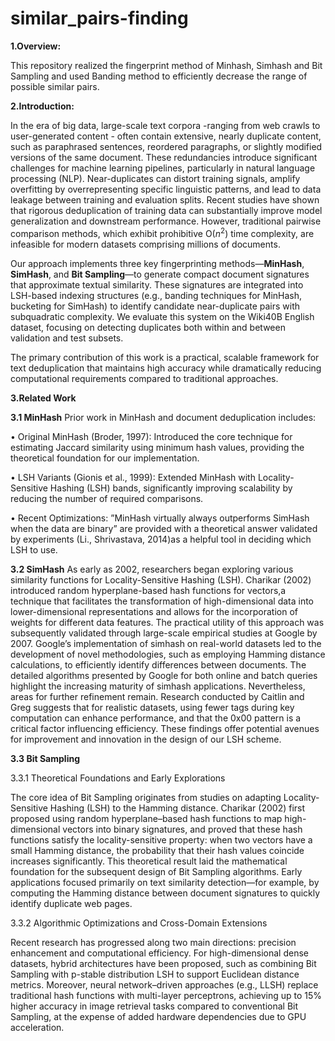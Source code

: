 # similar_pairs-finding
**1.Overview:**

This repository realized the fingerprint method of Minhash, Simhash and Bit Sampling and used Banding method to efficiently decrease the range of possible similar pairs.

**2.Introduction:**

In the era of big data, large-scale text corpora -ranging from web crawls to user-generated content - often contain extensive, nearly duplicate content, such as paraphrased sentences, reordered paragraphs, or slightly modified versions of the same document. These redundancies introduce significant challenges for machine learning pipelines, particularly in natural language processing (NLP). Near-duplicates can distort training signals, amplify overfitting by overrepresenting specific linguistic patterns, and lead to data leakage between training and evaluation splits. Recent studies have shown that rigorous deduplication of training data can substantially improve model generalization and downstream performance. However, traditional pairwise comparison methods, which exhibit prohibitive O($n^2$) time complexity, are infeasible for modern datasets comprising millions of documents.

Our approach implements three key fingerprinting methods—**MinHash**, **SimHash**, and **Bit Sampling**—to generate compact document signatures that approximate textual similarity. These signatures are integrated into LSH-based indexing structures (e.g., banding techniques for MinHash, bucketing for SimHash) to identify candidate near-duplicate pairs with subquadratic complexity. We evaluate this system on the Wiki40B English dataset, focusing on detecting duplicates both within and between validation and test subsets.

The primary contribution of this work is a practical, scalable framework for text deduplication that maintains high accuracy while dramatically reducing computational requirements compared to traditional approaches.

**3.Related Work**

**3.1 MinHash**
Prior work in MinHash and document deduplication includes:

• Original MinHash (Broder, 1997): Introduced the core technique for estimating Jaccard similarity using minimum hash values, providing the theoretical foundation for our implementation.

• LSH Variants (Gionis et al., 1999): Extended MinHash with Locality-Sensitive Hashing (LSH) bands, significantly improving scalability by reducing the number of required comparisons.

• Recent Optimizations: ”MinHash virtually always outperforms SimHash when the data are binary” are provided with a theoretical answer validated by experiments (Li., Shrivastava, 2014)as a helpful tool in deciding which LSH to use.

**3.2 SimHash**
As early as 2002, researchers began exploring various similarity functions for Locality-Sensitive Hashing (LSH). Charikar (2002) introduced random hyperplane-based hash functions for vectors,a technique that facilitates the transformation of high-dimensional data into lower-dimensional representations and allows for the incorporation of weights for different data features. The practical utility of this approach was subsequently validated through large-scale empirical studies at Google by 2007. Google’s implementation of simhash on real-world datasets led to the development
of novel methodologies, such as employing Hamming distance calculations, to efficiently identify differences between documents. The detailed algorithms presented by Google for both online and batch queries highlight the increasing maturity of simhash applications. Nevertheless, areas for further refinement remain. Research conducted by Caitlin and Greg suggests that for realistic datasets, using fewer tags during key computation can enhance performance, and that the 0x00 pattern is a critical factor influencing efficiency. These findings offer potential avenues for improvement and innovation in the design of our LSH scheme.

**3.3 Bit Sampling**

3.3.1 Theoretical Foundations and Early Explorations

The core idea of Bit Sampling originates from studies on adapting Locality-Sensitive Hashing (LSH) to the Hamming distance. Charikar (2002) first proposed using random hyperplane–based hash functions to map high-dimensional vectors into binary signatures, and proved that these hash functions satisfy the locality-sensitive property: when two vectors have a small Hamming distance, the probability that their hash values coincide increases significantly. This theoretical result laid the mathematical foundation for the subsequent design of Bit Sampling algorithms. Early applications focused primarily on text similarity detection—for example, by computing the Hamming distance between document signatures to quickly identify duplicate web pages.

3.3.2 Algorithmic Optimizations and Cross-Domain Extensions

Recent research has progressed along two main directions: precision enhancement and computational efficiency. For high-dimensional dense datasets, hybrid architectures have been proposed, such as combining Bit Sampling with p-stable distribution LSH to support Euclidean distance metrics. Moreover,
neural network–driven approaches (e.g., LLSH) replace traditional hash functions with multi-layer perceptrons, achieving up to 15% higher accuracy in image retrieval tasks compared to conventional Bit Sampling, at the expense of added hardware dependencies due to GPU acceleration.
